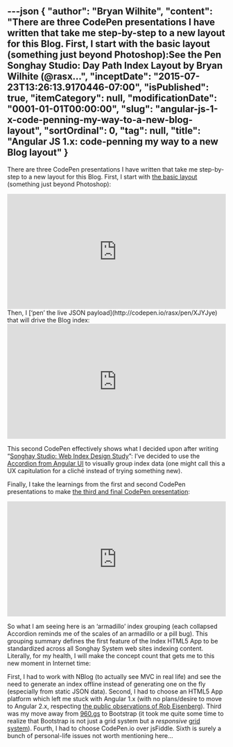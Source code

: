 ---json
{
  "author": "Bryan Wilhite",
  "content": "There are three CodePen presentations I have written that take me step-by-step to a new layout for this Blog. First, I start with the basic layout (something just beyond Photoshop):See the Pen Songhay Studio: Day Path Index Layout by Bryan Wilhite (@rasx...",
  "inceptDate": "2015-07-23T13:26:13.9170446-07:00",
  "isPublished": true,
  "itemCategory": null,
  "modificationDate": "0001-01-01T00:00:00",
  "slug": "angular-js-1-x-code-penning-my-way-to-a-new-blog-layout",
  "sortOrdinal": 0,
  "tag": null,
  "title": "Angular JS 1.x: code-penning my way to a new Blog layout"
}
---

There are three CodePen presentations I have written that take me step-by-step to a new layout for this Blog. First, I start with [the basic layout](http://codepen.io/rasx/pen/raVaxL) (something just beyond Photoshop):

<!-- cSpell:disable -->
<iframe height="265" style="width: 100%;" scrolling="no" title="Songhay Studio: Day Path Index Layout" src="https://codepen.io/rasx/embed/raVaxL?height=265&theme-id=0&default-tab=html,result" frameborder="no" allowtransparency="true" allowfullscreen="true">
  See the Pen <a href='https://codepen.io/rasx/pen/raVaxL'>Songhay Studio: Day Path Index Layout</a> by Bryan Wilhite
  (<a href='https://codepen.io/rasx'>@rasx</a>) on <a href='https://codepen.io'>CodePen</a>.
</iframe>
<!-- cSpell:enable -->
Then, I [‘pen’ the live JSON payload](http://codepen.io/rasx/pen/XJYJye) that will drive the Blog index:

<!-- cSpell:disable -->
<iframe height="265" style="width: 100%;" scrolling="no" title="Songhay Studio: Day Path Index JSON" src="https://codepen.io/rasx/embed/XJYJye?height=265&theme-id=0&default-tab=js,result" frameborder="no" allowtransparency="true" allowfullscreen="true">
  See the Pen <a href='https://codepen.io/rasx/pen/XJYJye'>Songhay Studio: Day Path Index JSON</a> by Bryan Wilhite
  (<a href='https://codepen.io/rasx'>@rasx</a>) on <a href='https://codepen.io'>CodePen</a>.
</iframe>
<!-- cSpell:enable -->

This second CodePen effectively shows what I decided upon after writing “[Songhay Studio: Web Index Design Study](http://songhayblog.azurewebsites.net/Entry/Show/songhay-studio-web-index-design-study)”: I’ve decided to use the [Accordion from Angular UI](https://angular-ui.github.io/bootstrap/) to visually group index data (one might call this a UX capitulation for a cliché instead of trying something new).

Finally, I take the learnings from the first and second CodePen presentations to make [the third and final CodePen presentation](http://codepen.io/rasx/pen/rVMJVW):

<!-- cSpell:disable -->
<iframe height="265" style="width: 100%;" scrolling="no" title="Songhay Studio: Day Path Index Layout with Grouping" src="https://codepen.io/rasx/embed/rVMJVW?height=265&theme-id=0&default-tab=css,result" frameborder="no" allowtransparency="true" allowfullscreen="true">
  See the Pen <a href='https://codepen.io/rasx/pen/rVMJVW'>Songhay Studio: Day Path Index Layout with Grouping</a> by Bryan Wilhite
  (<a href='https://codepen.io/rasx'>@rasx</a>) on <a href='https://codepen.io'>CodePen</a>.
</iframe>
<!-- cSpell:enable -->

So what I am seeing here is an ‘armadillo’ index grouping (each collapsed Accordion reminds me of the scales of an armadillo or a pill bug). This grouping summary defines the first feature of the Index HTML5 App to be standardized across all Songhay System web sites indexing content. Literally, for my health, I will make the concept count that gets me to this new moment in Internet time:

First, I had to work with NBlog (to actually see MVC in real life) and see the need to generate an index offline instead of generating one on the fly (especially from static JSON data). Second, I had to choose an HTML5 App platform which left me stuck with Angular 1.x (with no plans/desire to move to Angular 2.x, respecting [the public observations of Rob Eisenberg](http://eisenbergeffect.bluespire.com/leaving-angular/)). Third was my move away from [960.gs](http://960.gs/) to Bootstrap (it took me quite some time to realize that Bootstrap is not just a grid system but a *responsive* [grid system](http://getbootstrap.com/css/)). Fourth, I had to choose CodePen.io over jsFiddle. Sixth is surely a bunch of personal-life issues not worth mentioning here…
